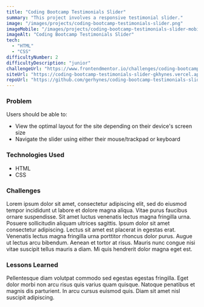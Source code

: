```yaml
---
title: "Coding Bootcamp Testimonials Slider"
summary: "This project involves a responsive testimonial slider."
image: "/images/projects/coding-bootcamp-testimonials-slider.png"
imageMobile: "/images/projects/coding-bootcamp-testimonials-slider-mobile.png"
imageAlt: "Coding Bootcamp Testimonials Slider"
tech:
  - "HTML"
  - "CSS"
difficultyNumber: 2
difficultyDescription: "junior"
challengeUrl: "https://www.frontendmentor.io/challenges/coding-bootcamp-testimonials-slider-4FNyLA8JL"
siteUrl: "https://coding-bootcamp-testimonials-slider-gkhynes.vercel.app/"
repoUrl: "https://github.com/gerhynes/coding-bootcamp-testimonials-slider"
---
```


### Problem

Users should be able to:

- View the optimal layout for the site depending on their device's screen size
- Navigate the slider using either their mouse/trackpad or keyboard

### Technologies Used

- HTML
- CSS

### Challenges

Lorem ipsum dolor sit amet, consectetur adipiscing elit, sed do eiusmod tempor incididunt ut labore et dolore magna aliqua. Vitae purus faucibus ornare suspendisse. Sit amet luctus venenatis lectus magna fringilla urna. Posuere sollicitudin aliquam ultrices sagittis. Ipsum dolor sit amet consectetur adipiscing. Lectus sit amet est placerat in egestas erat. Venenatis lectus magna fringilla urna porttitor rhoncus dolor purus. Augue ut lectus arcu bibendum. Aenean et tortor at risus. Mauris nunc congue nisi vitae suscipit tellus mauris a diam. Mi quis hendrerit dolor magna eget est.

### Lessons Learned

Pellentesque diam volutpat commodo sed egestas egestas fringilla. Eget dolor morbi non arcu risus quis varius quam quisque. Natoque penatibus et magnis dis parturient. In arcu cursus euismod quis. Diam sit amet nisl suscipit adipiscing.

